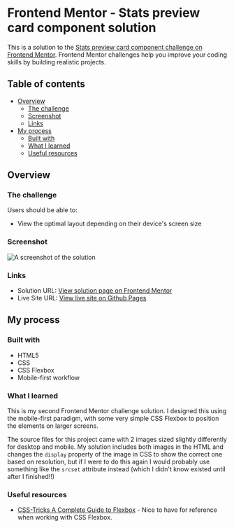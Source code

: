 # Frontend Mentor - Stats preview card component solution

This is a solution to the [Stats preview card component challenge on Frontend Mentor](https://www.frontendmentor.io/challenges/stats-preview-card-component-8JqbgoU62). Frontend Mentor challenges help you improve your coding skills by building realistic projects. 

## Table of contents

- [Overview](#overview)
  - [The challenge](#the-challenge)
  - [Screenshot](#screenshot)
  - [Links](#links)
- [My process](#my-process)
  - [Built with](#built-with)
  - [What I learned](#what-i-learned)
  - [Useful resources](#useful-resources)

## Overview

### The challenge

Users should be able to:

- View the optimal layout depending on their device's screen size

### Screenshot

![A screenshot of the solution](https://user-images.githubusercontent.com/83358042/121048441-cb93be80-c784-11eb-8b03-79b53138a084.png)

### Links

- Solution URL: [View solution page on Frontend Mentor](https://www.frontendmentor.io/solutions/mobilefirst-stats-preview-component-card-1RxWzu3JT)
- Live Site URL: [View live site on Github Pages](https://aharmon413.github.io/stats-preview-card-component/)

## My process

### Built with

- HTML5
- CSS
- CSS Flexbox
- Mobile-first workflow

### What I learned

This is my second Frontend Mentor challenge solution. I designed this using the mobile-first paradigm, with some very simple CSS Flexbox to position the elements on larger screens.

The source files for this project came with 2 images sized slightly differently for desktop and mobile. My solution includes both images in the HTML and changes the `display` property of the image in CSS to show the correct one based on resolution, but if I were to do this again I would probably use something like the `srcset` attribute instead (which I didn't know existed until after I finished!!)

### Useful resources

- [CSS-Tricks A Complete Guide to Flexbox](https://css-tricks.com/snippets/css/a-guide-to-flexbox/) - Nice to have for reference when working with CSS Flexbox.
